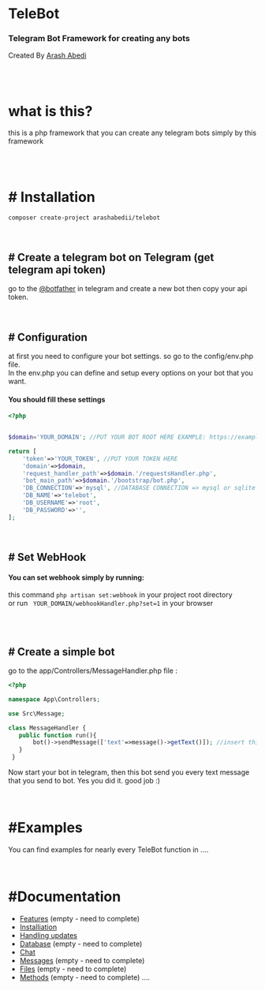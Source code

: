# TeleBot
### Telegram Bot Framework for creating any bots 

Created By [Arash Abedi](https://arashabedi.com)

<br/>
<br/>

# what is this?
this is a php framework that you can create any telegram bots simply by this framework

<br/>
<br/>

# # Installation
```
composer create-project arashabedii/telebot
```

<br/>

## # Create a telegram bot on Telegram (get telegram api token)
go to the [@botfather](https://t.me/botfather) in telegram and create a new bot
then copy your api token.

<br/>

## # Configuration

at first you need to configure your bot settings. so go to the config/env.php file. <br/>
In the env.php you can define and setup every options on your bot that you want.

#### You should fill these settings

```php
<?php


$domain='YOUR_DOMAIN'; //PUT YOUR BOT ROOT HERE EXAMPLE: https://example.com/mybotDirectory

return [
    'token'=>'YOUR_TOKEN', //PUT YOUR TOKEN HERE
    'domain'=>$domain,
    'request_handler_path'=>$domain.'/requestsHandler.php',
    'bot_main_path'=>$domain.'/bootstrap/bot.php',
    'DB_CONNECTION'=>'mysql', //DATABASE CONNECTION => mysql or sqlite 
    'DB_NAME'=>'telebot',
    'DB_USERNAME'=>'root',
    'DB_PASSWORD'=>'',
];
```

<br/>

## # Set WebHook

#### You can set webhook simply by running: <br/>
this command ```php artisan set:webhook``` in your project root directory 
<br>
or run
``` YOUR_DOMAIN/webhookHandler.php?set=1``` in your browser

<br/>
</br/>

## # Create a simple bot

go to the app/Controllers/MessageHandler.php file :


```php
<?php

namespace App\Controllers;

use Src\Message;

class MessageHandler {
   public function run(){
       bot()->sendMessage(['text'=>message()->getText()]); //insert this code
   }
 }

```

Now start your bot in telegram, then this bot send you every text message that you send to bot. Yes you did it. good job :)

<br/>

# #Examples 

You can find examples for nearly every TeleBot function in
....


<br/>

# #Documentation

* [Features](v1/features.md) (empty - need to complete)
* [Installiation](v1/installiation.md)
* [Handling updates](v1/updates.md)
* [Database](v1/database.md) (empty - need to complete)
* [Chat](v1/chats.md)
* [Messages](v1/messages.md) (empty - need to complete)
* [Files](v1/files.md) (empty - need to complete)
* [Methods](v1/methods.md) (empty - need to complete)
....
